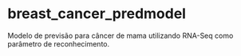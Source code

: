 # breast_cancer_predmodel
Modelo de previsão para câncer de mama utilizando RNA-Seq como parâmetro de reconhecimento.

